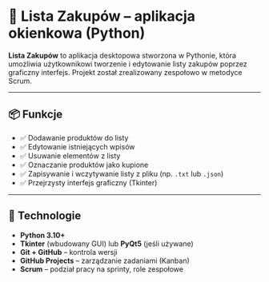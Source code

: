 # 🛒 Lista Zakupów – aplikacja okienkowa (Python)

**Lista Zakupów** to aplikacja desktopowa stworzona w Pythonie, która umożliwia użytkownikowi tworzenie i edytowanie listy zakupów poprzez graficzny interfejs. Projekt został zrealizowany zespołowo w metodyce Scrum.

---

## 📦 Funkcje

- ✅ Dodawanie produktów do listy
- ✅ Edytowanie istniejących wpisów
- ✅ Usuwanie elementów z listy
- ✅ Oznaczanie produktów jako kupione
- ✅ Zapisywanie i wczytywanie listy z pliku (np. `.txt` lub `.json`)
- ✅ Przejrzysty interfejs graficzny (Tkinter)

---

## 🐍 Technologie

- **Python 3.10+**
- **Tkinter** (wbudowany GUI) lub **PyQt5** (jeśli używane)
- **Git + GitHub** – kontrola wersji
- **GitHub Projects** – zarządzanie zadaniami (Kanban)
- **Scrum** – podział pracy na sprinty, role zespołowe
